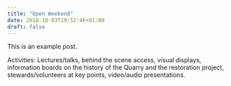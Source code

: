```yaml
---
title: "Open Weekend"
date: 2018-10-03T19:52:46+01:00
draft: false
---
```


This is an example post.

Activities: Lectures/talks, behind the scene access, visual displays,
information boards on the history of the Quarry and the restoration
project, stewards/volunteers at key points, video/audio presentations.

